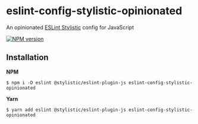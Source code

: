 # eslint-config-stylistic-opinionated
An opinionated [ESLint Stylistic](https://eslint.style/) config for JavaScript

[![NPM version](http://img.shields.io/npm/v/eslint-config-stylistic-opinionated.svg)](https://www.npmjs.org/package/eslint-config-stylistic-opinionated)

## Installation

**NPM**

```console
$ npm i -D eslint @stylistic/eslint-plugin-js eslint-config-stylistic-opinionated
```

**Yarn**

```console
$ yarn add eslint @stylistic/eslint-plugin-js eslint-config-stylistic-opinionated
```
